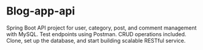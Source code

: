 # Blog-app-api
Spring Boot API project for user, category, post, and comment management with MySQL. Test endpoints using Postman. CRUD operations included. Clone, set up the database, and start building scalable RESTful service.
